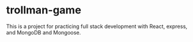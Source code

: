 # trollman-game
This is a project for practicing full stack development with React, express, and MongoDB and Mongoose.
